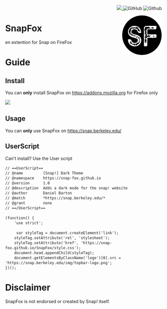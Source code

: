 <p align="right">
 <a href="https://addons.mozilla.org/en-GB/firefox/addon/snapfox/"><img src="https://img.shields.io/badge/Download-on%20Firefox-blueviolet?style=flat-square&logo=firefox"> </a>
 
 <img alt="GitHub" src="https://img.shields.io/github/license/Snap-Fox/SnapFox?style=flat-square">

 
 <img alt="Github" src="https://img.shields.io/badge/bage-vertified-sucsess?style=flat-square">

</p>
<img src="/SnapFox.png" alt="Scratch Addons logo" align="right" width="128px"></img>




# SnapFox
en extention for Snap on FireFox

# Guide

## Install
You can **only** install SnapFox on https://addons.mozilla.org for Firefox only

 <a href="https://addons.mozilla.org/en-GB/firefox/addon/snapfox/"><img src="https://img.shields.io/badge/Download-on%20Firefox-blueviolet?style=flat-square&logo=firefox"> </a>
 
## Usage
You can **only** use SnapFox on https://snap.berkeley.edu/

## UserScript
Can't install? Use the User script
```userscript
// ==UserScript==
// @name         [Snap!] Dark Theme
// @namespace    https://snap-fox.github.io
// @version      1.0
// @description  Adds a dark mode for the snap! website
// @author       Daniel Barton
// @match        *https://snap.berkeley.edu/*
// @grant        none
// ==/UserScript==

(function() {
    'use strict';

     var styleTag = document.createElement('link');
    styleTag.setAttribute('rel', 'stylesheet');
    styleTag.setAttribute('href', 'https://snap-fox.github.io/SnapFox/style.css');
    document.head.appendChild(styleTag);
    document.getElementsByClassName('logo')[0].src = 'https://snap.berkeley.edu/img/topbar-logo.png';
})();

```


# Disclaimer
SnapFox is not endorsed or created by Snap<em>!</em> itself.
